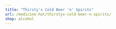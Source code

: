 ```yaml
---
title: "Thirsty's Cold Beer 'n' Spirits"
url: /medicine-hat/thirstys-cold-beer-n-spirits/
shop: alcohol
---
```

